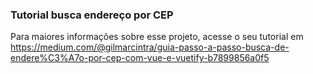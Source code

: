 ### Tutorial busca endereço por CEP

Para maiores informações sobre esse projeto, acesse o seu tutorial em https://medium.com/@gilmarcintra/guia-passo-a-passo-busca-de-endere%C3%A7o-por-cep-com-vue-e-vuetify-b7899856a0f5
